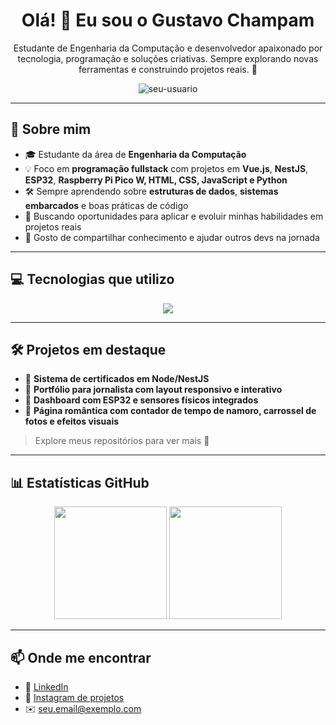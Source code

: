 <h1 align="center">Olá! 👋 Eu sou o Gustavo Champam</h1>

<p align="center">
  Estudante de Engenharia da Computação e desenvolvedor apaixonado por tecnologia, programação e soluções criativas.  
  Sempre explorando novas ferramentas e construindo projetos reais. 🚀
</p>

<div align="center">
  <img src="https://komarev.com/ghpvc/?username=seu-usuario&label=Profile%20views&color=0e75b6&style=flat" alt="seu-usuario" />
</div>

---

## 🧠 Sobre mim

- 🎓 Estudante da área de **Engenharia da Computação**
- 💡 Foco em **programação fullstack** com projetos em **Vue.js**, **NestJS**, **ESP32**, **Raspberry Pi Pico W, HTML, CSS, JavaScript e Python**
- 🛠️ Sempre aprendendo sobre **estruturas de dados**, **sistemas embarcados** e boas práticas de código
- 🎯 Buscando oportunidades para aplicar e evoluir minhas habilidades em projetos reais
- 💬 Gosto de compartilhar conhecimento e ajudar outros devs na jornada

---

## 💻 Tecnologias que utilizo

<div align="center">
  <img src="https://skillicons.dev/icons?i=html,css,js,ts,vue,nestjs,nodejs,cpp,python,git,linux,raspberrypi,arduino" />
</div>

---

## 🛠️ Projetos em destaque

- 🔗 **Sistema de certificados em Node/NestJS**
- 🔗 **Portfólio para jornalista com layout responsivo e interativo**
- 🔗 **Dashboard com ESP32 e sensores físicos integrados**
- 🔗 **Página romântica com contador de tempo de namoro, carrossel de fotos e efeitos visuais**

> Explore meus repositórios para ver mais 💼

---

## 📊 Estatísticas GitHub

<div align="center">
  <img height="180em" src="https://github-readme-stats.vercel.app/api?username=seu-usuario&show_icons=true&theme=default&include_all_commits=true&count_private=true"/>
  <img height="180em" src="https://github-readme-stats.vercel.app/api/top-langs/?username=seu-usuario&layout=compact&langs_count=8"/>
</div>

---

## 📫 Onde me encontrar

- 💼 [LinkedIn](https://www.linkedin.com/in/gustavo-gutierres-champam-359b45209/)
- 📸 [Instagram de projetos]([https://instagram.com/seu-usuario](https://www.instagram.com/guuh.champam?igsh=MXYzb3Vxcmg1MW9lZA%3D%3D&utm_source=qr))
- ✉️ seu.email@exemplo.com
